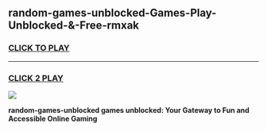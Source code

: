 
## random-games-unblocked-Games-Play-Unblocked-&-Free-rmxak
<h3>
<a href="https://premium76.site?title=random-games-unblocked&ref=24A">CLICK TO PLAY</a></h3>
<hr>

<h3>
<a href="https://premium76.site?title=random-games-unblocked&ref=24A">CLICK 2 PLAY</a>
  
</h3>

<a href="https://premium76.site?title=random-games-unblocked&ref=24A"><img src="https://clearcache.store/games.png"></a>


**random-games-unblocked games unblocked: Your Gateway to Fun and Accessible Online Gaming**
